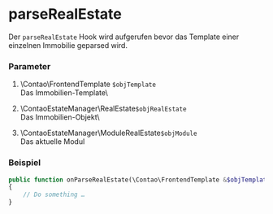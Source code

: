 # parseRealEstate

Der `parseRealEstate` Hook wird aufgerufen bevor das Template einer einzelnen Immobilie geparsed wird.

### Parameter

1. \Contao\FrontendTemplate `$objTemplate`\
   Das Immobilien-Template\

2. \ContaoEstateManager\RealEstate`$objRealEstate`\
   Das Immobilien-Objekt\

3. \ContaoEstateManager\ModuleRealEstate`$objModule`\
   Das aktuelle Modul

### Beispiel

```php
public function onParseRealEstate(\Contao\FrontendTemplate &$objTemplate, \ContaoEstateManager\RealEstate $objRealEstate, \ContaoEstateManager\ModuleRealEstate $objModule): void
{
    // Do something …
}
```
